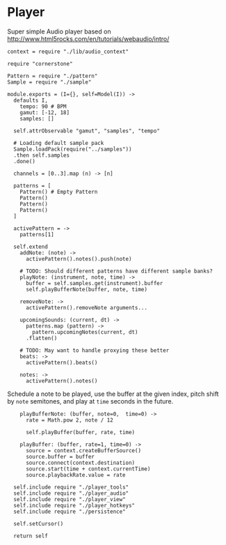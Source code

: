 Player
======

Super simple Audio player based on http://www.html5rocks.com/en/tutorials/webaudio/intro/

    context = require "./lib/audio_context"

    require "cornerstone"

    Pattern = require "./pattern"
    Sample = require "./sample"

    module.exports = (I={}, self=Model(I)) ->
      defaults I,
        tempo: 90 # BPM
        gamut: [-12, 18]
        samples: []

      self.attrObservable "gamut", "samples", "tempo"

      # Loading default sample pack
      Sample.loadPack(require("../samples"))
      .then self.samples
      .done()

      channels = [0..3].map (n) -> [n]

      patterns = [
        Pattern() # Empty Pattern
        Pattern()
        Pattern()
        Pattern()
      ]

      activePattern = ->
        patterns[1]

      self.extend
        addNote: (note) ->
          activePattern().notes().push(note)

        # TODO: Should different patterns have different sample banks?
        playNote: (instrument, note, time) ->
          buffer = self.samples.get(instrument).buffer
          self.playBufferNote(buffer, note, time)

        removeNote: ->
          activePattern().removeNote arguments...

        upcomingSounds: (current, dt) ->
          patterns.map (pattern) ->
            pattern.upcomingNotes(current, dt)
          .flatten()

        # TODO: May want to handle proxying these better
        beats: ->
          activePattern().beats()

        notes: ->
          activePattern().notes()

Schedule a note to be played, use the buffer at the given index, pitch shift by
`note` semitones, and play at `time` seconds in the future.

        playBufferNote: (buffer, note=0,  time=0) ->
          rate = Math.pow 2, note / 12

          self.playBuffer(buffer, rate, time)

        playBuffer: (buffer, rate=1, time=0) ->
          source = context.createBufferSource()
          source.buffer = buffer
          source.connect(context.destination)
          source.start(time + context.currentTime)
          source.playbackRate.value = rate

      self.include require "./player_tools"
      self.include require "./player_audio"
      self.include require "./player_view"
      self.include require "./player_hotkeys"
      self.include require "./persistence"

      self.setCursor()

      return self
